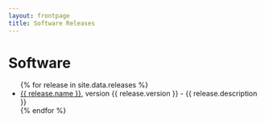 ```yaml
---
layout: frontpage
title: Software Releases
---
```


# Software

<ul>
{% for release in site.data.releases %}
<li> <a href="{{ site.baseurl }}/resources/{{ release.file }}">{{ release.name }}</a>, version {{ release.version }} - {{ release.description }}</li>
{% endfor %}
</ul>

